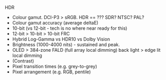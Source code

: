 


HDR
* Colour gamut. DCI-P3 > sRGB. HDR == ??? SDR? NTSC? PAL?
* Colour gamut accuracy (average deltaE)
* 10-bit (vs 12-bit - tech is no where near ready for this)
* 12-bit > 10-bit > 10-bit FRC
* Hybrid Log-Gamma vs HDR10 vs Dolby Vision
* Brightness (1000-4000 nits) - sustained and peak.
* OLED > 384-zone FALD (full array local dimming) back light > edge lit local dimming
* (Contrast)
* Pixel transition times (e.g. grey-to-grey)
* Pixel arrangement (e.g. RGB, pentile)
